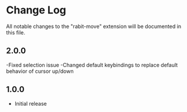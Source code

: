 # Change Log

All notable changes to the "rabit-move" extension will be documented in this file.

## 2.0.0
-Fixed selection issue
-Changed default keybindings to replace default behavior of cursor up/down

## 1.0.0

- Initial release